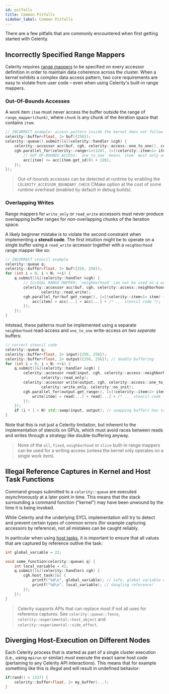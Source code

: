 ```yaml
---
id: pitfalls
title: Common Pitfalls
sidebar_label: Common Pitfalls
---
```


There are a few pitfalls that are commonly encountered when first getting
started with Celerity.

## Incorrectly Specified Range Mappers

Celerity requires [range mappers](range-mappers.md) to be specified on every accessor definition
in order to maintain data coherence across the cluster. When a kernel exhibits a complex data
access pattern, two core requirements are easy to violate from user code – even when using
Celerity's built-in range mappers.

### Out-Of-Bounds Accesses

A work item `item` must never access the buffer outside the range of `range_mapper(chunk)`,
where `chunk` is any chunk of the iteration space that contains `item`:

```cpp
// INCORRECT example: access pattern inside the kernel does not follow the range mapper
celerity::buffer<float, 1> buf({256});
celerity::queue().submit([&](celerity::handler &cgh) {
    celerity::accessor acc(buf, cgh, celerity::access::one_to_one(), celerity::read_write);
    cgh.parallel_for(celerity::range<1>(128), [=](celerity::item<1> item) {
        // OUT-OF-BOUNDS ACCESS: `one_to_one` means `item` must only access `acc[item]`
        acc[item] += acc[item.get_id(0) + 128];
    });
});
```

> Out-of-bounds accesses can be detected at runtime by enabling the
> `CELERITY_ACCESSOR_BOUNDARY_CHECK` CMake option at the cost of some runtime
> overhead (enabled by default in debug builds).

### Overlapping Writes

Range mappers for `write_only` or `read_write` accessors must never produce overlapping buffer
ranges for non-overlapping chunks of the iteration space.

A likely beginner mistake is to violate the second constraint when implementing a **stencil code**.
The first intuition might be to operate on a single buffer using a `read_write` accessor together
with a `neighborhood` range mapper like so:
```cpp
// INCORRECT stencil example
celerity::queue q;
celerity::buffer<float, 2> buf({256, 256});
for (int i = 0; i < N; ++i) {
    q.submit([&](celerity::handler &cgh) {
        // ILLEGAL RANGE MAPPER: `neighborhood` can not be used on a writing access
        celerity::accessor acc(buf, cgh, celerity::access::neighborhood(1, 1),
                celerity::read_write);
        cgh.parallel_for(buf.get_range(), [=](celerity::item<1> item) {
            acc[item] = acc[...] + acc[...] + /* ... stencil code */;
        });
    });
}
```
Intstead, these patterns must be implemented using a separate `neighborhood` read-access and
`one_to_one` write-access *on two separate* buffers:

```cpp
// correct stencil code
celerity::queue q;
celerity::buffer<float, 2> input({256, 256});
celerity::buffer<float, 2> output({256, 256}); // double buffering
for (int i = 0; i < N; ++i) {
    q.submit([&](celerity::handler &cgh) {
        celerity::accessor read(input, cgh, celerity::access::neighborhood(1, 1),
                celerity::read_only);
        celerity::accessor write(output, cgh, celerity::access::one_to_one(),
                celerity::write_only, celerity::no_init);
        cgh.parallel_for(output.get_range(), [=](celerity::item<2> item) {
            write[item] = read[...] + read[...] + /* ... stencil code */;
        });
    });
    if (i + 1 < N) std::swap(input, output); // swapping buffers has trivial cost!
}
```

Note that this is not just a Celerity limitation, but inherent to the implementation of stencils
on GPUs, which must avoid races between reads and writes through a strategy like double-buffering
anyway.

> None of the `all`, `fixed`, `neighborhood` or `slice` built-in range mappers
> can be used for a writing access (unless the kernel only operates on a single
> work item).

## Illegal Reference Captures in Kernel and Host Task Functions

Command groups submitted to a `celerity::queue` are executed
_asynchronously_ at a later point in time. This means that the stack
surrounding a command function ("kernel") may have been unwound by the time it
is being invoked.

While Celerity and the underlying SYCL implementation will try to detect and
prevent certain types of common errors (for example capturing accessors by
reference), not all mistakes can be caught reliably.

In particular when using [host tasks](host-tasks.md), it is important to ensure
that all values that are captured by reference outlive the task:

```cpp
int global_variable = 22;

void some_function(celerity::queue& q) {
    int local_variable = 42;
    q.submit([&](celerity::handler& cgh) {
        cgh.host_task([&] {
            printf("%d\n", global_variable); // safe, global variable outlives task
            printf("%d\n", local_variable); // dangling reference!
        });
    });
}
```

> Celerity supports APIs that can replace most if not all uses for reference captures.
> See `celerity::queue::fence`, `celerity::experimental::host_object` and
> `celerity::experimental::side_effect`.

## Diverging Host-Execution on Different Nodes

Each Celerity process that is started as part of a single cluster execution
(i.e., using `mpirun` or similar) _must_ execute the exact same host code (pertaining to any Celerity API interactions).
This means that for example something like this is _illegal_ and will result
in undefined behavior:

```cpp
if(rand() > 1337) {
    celerity::buffer<float, 2> my_buffer(...);
}
```
